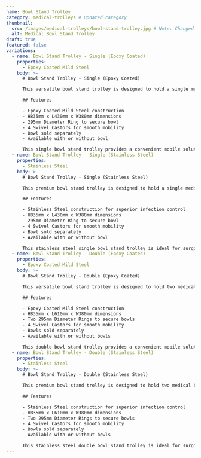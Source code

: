 ```yaml
---
name: Bowl Stand Trolley
category: medical-trolleys # Updated category
thumbnail:
  src: /images/medical-trolleys/bowl-stand-trolley.jpg # Note: Changed 'image' to 'src' to match example schema
  alt: Medical Bowl Stand Trolley
draft: true
featured: false
variations:
  - name: Bowl Stand Trolley - Single (Epoxy Coated)
    properties:
      - Epoxy Coated Mild Steel
    body: >-
      # Bowl Stand Trolley - Single (Epoxy Coated)

      This versatile bowl stand trolley is designed to hold a single medical bowl, providing mobile access to washing or solution bowls as needed. The trolley is constructed with epoxy coated mild steel for durability and easy cleaning.

      ## Features

      - Epoxy Coated Mild Steel construction
      - H835mm x L430mm x W380mm dimensions
      - 295mm Diameter Ring to secure bowl
      - 4 Swivel Castors for smooth mobility
      - Bowl sold separately
      - Available with or without bowl

      This single bowl stand trolley provides a convenient mobile solution for procedures requiring washing or solution bowls, with a stable platform and smooth-rolling castors for easy positioning.
  - name: Bowl Stand Trolley - Single (Stainless Steel)
    properties:
      - Stainless Steel
    body: >-
      # Bowl Stand Trolley - Single (Stainless Steel)

      This premium bowl stand trolley is designed to hold a single medical bowl, providing mobile access to washing or solution bowls in environments requiring superior hygiene standards. The trolley is constructed with high-quality stainless steel for maximum durability and infection control.

      ## Features

      - Stainless Steel construction for superior infection control
      - H835mm x L430mm x W380mm dimensions
      - 295mm Diameter Ring to secure bowl
      - 4 Swivel Castors for smooth mobility
      - Bowl sold separately
      - Available with or without bowl

      This stainless steel single bowl stand trolley is ideal for surgical and critical care environments where hygiene standards are paramount, providing a durable and easy-to-clean mobile solution for procedures requiring washing or solution bowls.
  - name: Bowl Stand Trolley - Double (Epoxy Coated)
    properties:
      - Epoxy Coated Mild Steel
    body: >-
      # Bowl Stand Trolley - Double (Epoxy Coated)

      This versatile bowl stand trolley is designed to hold two medical bowls, providing mobile access to multiple washing or solution bowls as needed. The trolley is constructed with epoxy coated mild steel for durability and easy cleaning.

      ## Features

      - Epoxy Coated Mild Steel construction
      - H835mm x L610mm x W380mm dimensions
      - Two 295mm Diameter Rings to secure bowls
      - 4 Swivel Castors for smooth mobility
      - Bowls sold separately
      - Available with or without bowls

      This double bowl stand trolley provides a convenient mobile solution for procedures requiring multiple washing or solution bowls, with a stable platform and smooth-rolling castors for easy positioning.
  - name: Bowl Stand Trolley - Double (Stainless Steel)
    properties:
      - Stainless Steel
    body: >-
      # Bowl Stand Trolley - Double (Stainless Steel)

      This premium bowl stand trolley is designed to hold two medical bowls, providing mobile access to multiple washing or solution bowls in environments requiring superior hygiene standards. The trolley is constructed with high-quality stainless steel for maximum durability and infection control.

      ## Features

      - Stainless Steel construction for superior infection control
      - H835mm x L610mm x W380mm dimensions
      - Two 295mm Diameter Rings to secure bowls
      - 4 Swivel Castors for smooth mobility
      - Bowls sold separately
      - Available with or without bowls

      This stainless steel double bowl stand trolley is ideal for surgical and critical care environments where hygiene standards are paramount, providing a durable and easy-to-clean mobile solution for procedures requiring multiple washing or solution bowls.
---
```

